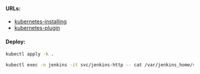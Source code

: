 #### URLs:
- [kubernetes-installing](https://www.jenkins.io/doc/book/installing/kubernetes/)
- [kubernetes-plugin](https://plugins.jenkins.io/kubernetes/)

#### Deploy:
```bash
kubectl apply -k .
```
```bash
kubectl exec -n jenkins -it svc/jenkins-http -- cat /var/jenkins_home/secrets/initialAdminPassword
```
